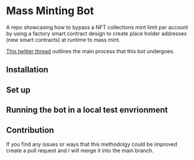 # Mass Minting Bot
A repo showcasing how to bypass a NFT collections mint limit per account by using a factory smart contract design to create place holder addresses (new smart contracts) at runtime to mass mint.

[This twitter thread](https://twitter.com/Montana_Wong/status/1472023753865396227) outlines the main process that this bot undergoes. 

## Installation 

## Set up

## Running the bot in a local test envrionment

## Contribution
If you find any issues or ways that this methodolgy could be improved create a pull request and I will merge it into the main branch.
